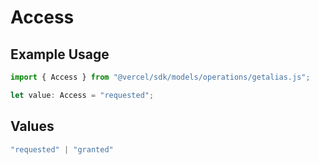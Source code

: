 # Access

## Example Usage

```typescript
import { Access } from "@vercel/sdk/models/operations/getalias.js";

let value: Access = "requested";
```

## Values

```typescript
"requested" | "granted"
```